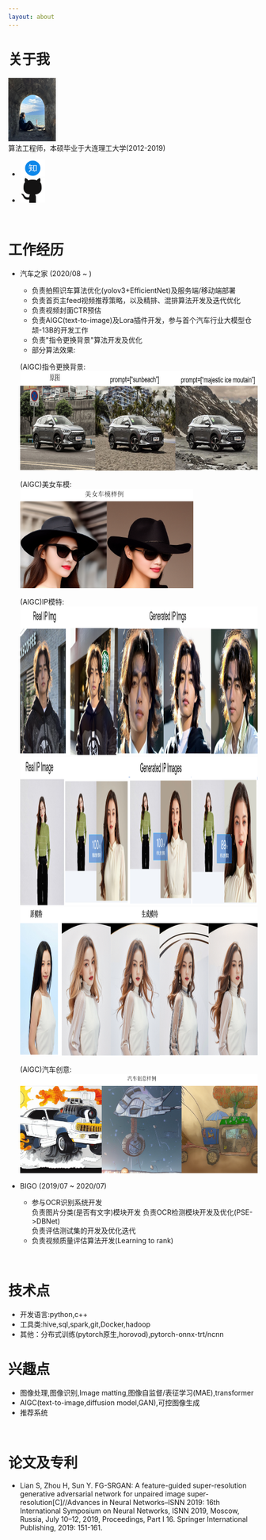 ```yaml
---
layout: about 
---
```


# 关于我
<img src="./assets/img/profile.jpg" width="96">
<br/>
算法工程师，本硕毕业于大连理工大学(2012-2019) 
<ul>
  <li> <a href="https://www.zhihu.com/people/lian-shuai-long"><img src="./assets/img/zhihu.png" width="50"></a> </li>
  <li> <a href="https://github.com/LianShuaiLong"><img src="./assets/img/github.png" width="50" height="50"></a> </li>
</ul>  
<br/>

# 工作经历
* 汽车之家 (2020/08 ~ )
    * 负责拍照识车算法优化(yolov3+EfficientNet)及服务端/移动端部署
    * 负责首页主feed视频推荐策略，以及精排、混排算法开发及迭代优化
    * 负责视频封面CTR预估
    * 负责AIGC(text-to-image)及Lora插件开发，参与首个汽车行业大模型仓颉-13B的开发工作
    * 负责"指令更换背景"算法开发及优化
    * 部分算法效果:  

    (AIGC)指令更换背景:  
    <img src="./assets/img/image-inpainting.png" height=200> 

    (AIGC)美女车模:  
    <img src="./assets/img/beauty.png" height=200>

    (AIGC)IP模特:  
    <img src="./assets/img/IP.png" height=300>  
    <img src="./assets/img/IPIMAGE2.png" height=300>
    <img src="./assets/img/bangbao_inpainting.png" height=300>  
    <mg src="./assets/img/jingyun_2.png" height=300>  
      
    (AIGC)汽车创意:  
    <img src="./assets/img/fantacy.png" height=200>


* BIGO (2019/07 ~ 2020/07)
  * 参与OCR识别系统开发  
    负责图片分类(是否有文字)模块开发 
    负责OCR检测模块开发及优化(PSE->DBNet)  
    负责评估测试集的开发及优化迭代
  * 负责视频质量评估算法开发(Learning to rank)
<br/>

# 技术点
* 开发语言:python,c++
* 工具类:hive,sql,spark,git,Docker,hadoop
* 其他：分布式训练(pytorch原生,horovod),pytorch-onnx-trt/ncnn

# 兴趣点
* 图像处理,图像识别,Image matting,图像自监督/表征学习(MAE),transformer
* AIGC(text-to-image,diffusion model,GAN),可控图像生成
* 推荐系统  
<br/>

# 论文及专利
* Lian S, Zhou H, Sun Y. FG-SRGAN: A feature-guided super-resolution generative adversarial network for unpaired image super-resolution[C]//Advances in Neural Networks–ISNN 2019: 16th International Symposium on Neural Networks, ISNN 2019, Moscow, Russia, July 10–12, 2019, Proceedings, Part I 16. Springer International Publishing, 2019: 151-161.
